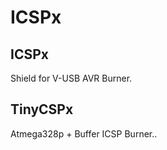 ICSPx
=====

ICSPx
-----

Shield for V-USB AVR Burner.



TinyCSPx
--------

Atmega328p + Buffer ICSP Burner..

